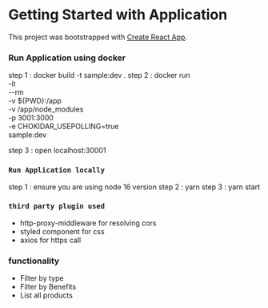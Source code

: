 # Getting Started with Application

This project was bootstrapped with [Create React App](https://github.com/facebook/create-react-app).

### Run Application using docker 

step 1 : docker build -t sample:dev .
step 2 : 
docker run \
    -it \
    --rm \
    -v ${PWD}:/app \
    -v /app/node_modules \
    -p 3001:3000 \
    -e CHOKIDAR_USEPOLLING=true \
    sample:dev

step 3 : open localhost:30001

### `Run Application locally`

step 1 : ensure you are using node 16 version
step 2 : yarn 
step 3 : yarn start

### `third party plugin used`
* http-proxy-middleware for resolving cors
* styled component for css
* axios for https call

### functionality 
* Filter by type
* Filter by Benefits
* List all products 